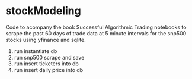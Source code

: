 # stockModeling
Code to acompany the book Successful Algorithmic Trading
notebooks to scrape the past 60 days of trade data at 5 minute intervals for the snp500 stocks using yfinance and sqlite.

1) run instantiate db
2) run snp500 scrape and save
3) run insert ticketers into db
4) run insert daily price into db
